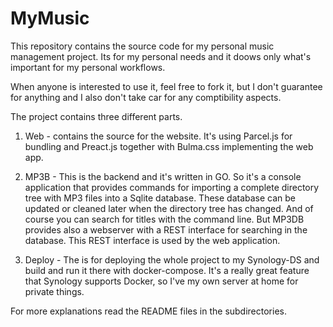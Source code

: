 # MyMusic

This repository contains the source code for my personal music management project.
Its for my personal needs and it doows only what's important for my personal workflows.

When anyone is interested to use it, feel free to fork it, but I don't guarantee for anything and I
also don't take car for any comptibility aspects.

The project contains three different parts.

1. Web - contains the source for the website. It's using Parcel.js for bundling and Preact.js
   together with Bulma.css implementing the web app.

2. MP3B - This is the backend and it's written in GO. So it's a console application that provides
   commands for importing a complete directory tree with MP3 files into a Sqlite database.
   These database can be updated or cleaned later when the directory tree has changed.
   And of course you can search for titles with the command line.
   But MP3DB provides also a webserver with a REST interface for searching in the database.
   This REST interface is used by the web application.

3. Deploy - The is for deploying the whole project to my Synology-DS and build and run it there
   with docker-compose. It's a really great feature that Synology supports Docker, so I've my own
   server at home for private things.

For more explanations read the README files in the subdirectories.
